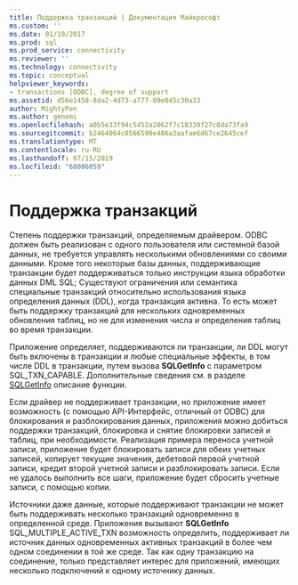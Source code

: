 ```yaml
---
title: Поддержка транзакций | Документация Майкрософт
ms.custom: ''
ms.date: 01/19/2017
ms.prod: sql
ms.prod_service: connectivity
ms.reviewer: ''
ms.technology: connectivity
ms.topic: conceptual
helpviewer_keywords:
- transactions [ODBC], degree of support
ms.assetid: d56e1458-8da2-4d73-a777-09e045c30a33
author: MightyPen
ms.author: genemi
ms.openlocfilehash: a0b5e33f94c5452a2062f7c18339f27c8da73fa9
ms.sourcegitcommit: b2464064c0566590e486a3aafae6d67ce2645cef
ms.translationtype: MT
ms.contentlocale: ru-RU
ms.lasthandoff: 07/15/2019
ms.locfileid: "68086059"
---
```

# <a name="transaction-support"></a>Поддержка транзакций
Степень поддержки транзакций, определяемым драйвером. ODBC должен быть реализован с одного пользователя или системной базой данных, не требуется управлять несколькими обновлениями со своими данными. Кроме того некоторые базы данных, поддерживающие транзакции будет поддерживаться только инструкции языка обработки данных DML SQL; Существуют ограничения или семантика специальные транзакций относительно использования языка определения данных (DDL), когда транзакция активна. То есть может быть поддержку транзакций для нескольких одновременных обновления таблиц, но не для изменения числа и определения таблиц во время транзакции.  
  
 Приложение определяет, поддерживаются ли транзакции, ли DDL могут быть включены в транзакции и любые специальные эффекты, в том числе DDL в транзакции, путем вызова **SQLGetInfo** с параметром SQL_TXN_CAPABLE. Дополнительные сведения см. в разделе [SQLGetInfo](../../../odbc/reference/syntax/sqlgetinfo-function.md) описание функции.  
  
 Если драйвер не поддерживает транзакции, но приложение имеет возможность (с помощью API-Интерфейс, отличный от ODBC) для блокирования и разблокирования данных, приложения можно добиться поддержки транзакций, блокировка и снятие блокировки записей и таблиц, при необходимости. Реализация примера переноса учетной записи, приложение будет блокировать записи для обеих учетных записей, копирует текущие значения, дебетовой первой учетной записи, кредит второй учетной записи и разблокировать записи. Если не удалось выполнить все шаги, приложение будет сбросить учетные записи, с помощью копии.  
  
 Источники даже данные, которые поддерживают транзакции не может быть поддерживать несколько транзакций одновременно в определенной среде. Приложения вызывают **SQLGetInfo** SQL_MULTIPLE_ACTIVE_TXN возможность определить, поддерживает ли источник данных одновременных активных транзакций в более чем одном соединении в той же среде. Так как одну транзакцию на соединение, только представляет интерес для приложений, имеющих несколько подключений к одному источнику данных.
